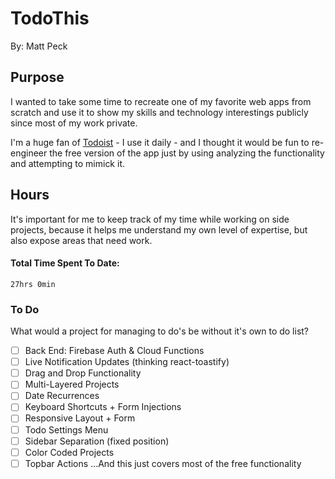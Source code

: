 # TodoThis

By: Matt Peck

## Purpose

I wanted to take some time to recreate one of my favorite web apps from scratch and use it to show my skills and technology interestings publicly since most of my work private.

I'm a huge fan of [Todoist]('https://todoist.com/') - I use it daily - and I thought it would be fun to re-engineer the free version of the app just by using analyzing the functionality and attempting to mimick it.

## Hours

It's important for me to keep track of my time while working on side projects, because it helps me understand my own level of expertise, but also expose areas that need work.

#### Total Time Spent To Date:

    27hrs 0min

### To Do

What would a project for managing to do's be without it's own to do list?

- [ ] Back End: Firebase Auth & Cloud Functions
- [ ] Live Notification Updates (thinking react-toastify)
- [ ] Drag and Drop Functionality
- [ ] Multi-Layered Projects
- [ ] Date Recurrences
- [ ] Keyboard Shortcuts + Form Injections
- [ ] Responsive Layout + Form
- [ ] Todo Settings Menu
- [ ] Sidebar Separation (fixed position)
- [ ] Color Coded Projects
- [ ] Topbar Actions
      ...And this just covers most of the free functionality
